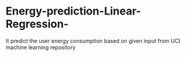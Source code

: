 # Energy-prediction-Linear-Regression-
It predict the user energy consumption based on given input from UCI machine learning repository
